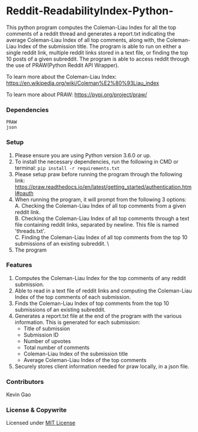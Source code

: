 # Reddit-ReadabilityIndex-Python-

This python program computes the Coleman-Liau Index for all the top comments of a reddit thread and generates a report.txt indicating the average Coleman-Liau Index of all top comments, along with, the Coleman-Liau Index of the submission title. The program is able to run on either a single reddit link, multiple reddit links stored in a text file, or finding the top 10 posts of a given subreddit. The program is able to access reddit through the use of PRAW(Python Reddit API Wrapper). 

To learn more about the Coleman-Liau Index:
https://en.wikipedia.org/wiki/Coleman%E2%80%93Liau_index

To learn more about PRAW:
https://pypi.org/project/praw/

### Dependencies 
```
PRAW
json
```
### Setup
1. Please ensure you are using Python version 3.6.0 or up.
2. To install the necessary dependencies, run the following in CMD or terminal: ```pip install -r requirements.txt ```
3. Please setup praw before running the program through the following link: https://praw.readthedocs.io/en/latest/getting_started/authentication.html#oauth 
4. When running the program, it will prompt from the following 3 options: \
 A. Checking the Coleman-Liau Index of all top comments from a given reddit link.\
 B. Checking the Coleman-Liau Index of all top comments through a text file containing reddit links, separated by newline. This file is named 'threads.txt'. \
 C. Finding the Coleman-Liau Index of all top comments from the top 10 submissions of an existing subreddit. \
5. The program 
 

### Features
1. Computes the Coleman-Liau Index for the top comments of any reddit submission.
2. Able to read in a text file of reddit links and computing the Coleman-Liau Index of the top comments of each submission.
3. Finds the Coleman-Liau Index of top comments from the top 10 submissions of an existing subreddit. 
4. Generates a report.txt file at the end of the program with the various information. This is generated for each submission:
   - Title of submission
   - Submission ID
   - Number of upvotes
   - Total number of comments
   - Coleman-Liau Index of the submission title
   - Average Coleman-Liau Index of the top comments
5. Securely stores client information needed for praw locally, in a json file.


### Contributors

Kevin Gao

### License & Copywrite

Licensed under [MIT License](LICENSE)

